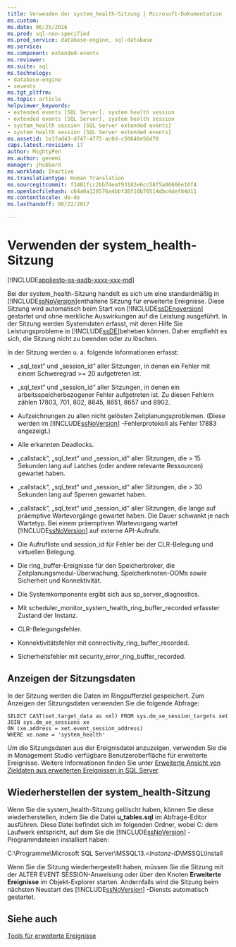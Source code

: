```yaml
---
title: Verwenden der system_health-Sitzung | Microsoft-Dokumentation
ms.custom: 
ms.date: 06/25/2016
ms.prod: sql-non-specified
ms.prod_service: database-engine, sql-database
ms.service: 
ms.component: extended-events
ms.reviewer: 
ms.suite: sql
ms.technology:
- database-engine
- xevents
ms.tgt_pltfrm: 
ms.topic: article
helpviewer_keywords:
- extended events [SQL Server], system health session
- extended events [SQL Server], system_health session
- system_health session [SQL Server extended events]
- system health session [SQL Server extended events]
ms.assetid: 1e1fad43-d747-4775-ac0d-c50648e56d78
caps.latest.revision: 17
author: MightyPen
ms.author: genemi
manager: jhubbard
ms.workload: Inactive
ms.translationtype: Human Translation
ms.sourcegitcommit: f3481fcc2bb74eaf93182e6cc58f5a06666e10f4
ms.openlocfilehash: c64a0a128576a4bbf38f10b70514dbc4def84d11
ms.contentlocale: de-de
ms.lasthandoff: 06/22/2017

---
```

# <a name="use-the-systemhealth-session"></a>Verwenden der system_health-Sitzung
[!INCLUDE[appliesto-ss-asdb-xxxx-xxx-md](../../includes/appliesto-ss-asdb-xxxx-xxx-md.md)]

  Bei der system_health-Sitzung handelt es sich um eine standardmäßig in [!INCLUDE[ssNoVersion](../../includes/ssnoversion-md.md)]enthaltene Sitzung für erweiterte Ereignisse. Diese Sitzung wird automatisch beim Start von [!INCLUDE[ssDEnoversion](../../includes/ssdenoversion-md.md)] gestartet und ohne merkliche Auswirkungen auf die Leistung ausgeführt. In der Sitzung werden Systemdaten erfasst, mit deren Hilfe Sie Leistungsprobleme in [!INCLUDE[ssDE](../../includes/ssde-md.md)]beheben können. Daher empfiehlt es sich, die Sitzung nicht zu beenden oder zu löschen.  
  
 In der Sitzung werden u. a. folgende Informationen erfasst:  
  
-   „sql_text“ und „session_id“ aller Sitzungen, in denen ein Fehler mit einem Schweregrad >= 20 aufgetreten ist.  
  
-   „sql_text“ und „session_id“ aller Sitzungen, in denen ein arbeitsspeicherbezogener Fehler aufgetreten ist. Zu diesen Fehlern zählen 17803, 701, 802, 8645, 8651, 8657 und 8902.  
  
-   Aufzeichnungen zu allen nicht gelösten Zeitplanungsproblemen. (Diese werden im [!INCLUDE[ssNoVersion](../../includes/ssnoversion-md.md)] -Fehlerprotokoll als Fehler 17883 angezeigt.)  
  
-   Alle erkannten Deadlocks.  
  
-   „callstack“, „sql_text“ und „session_id“ aller Sitzungen, die > 15 Sekunden lang auf Latches (oder andere relevante Ressourcen) gewartet haben.  
  
-   „callstack“, „sql_text“ und „session_id“ aller Sitzungen, die > 30 Sekunden lang auf Sperren gewartet haben.  
  
-   „callstack“, „sql_text“ und „session_id“ aller Sitzungen, die lange auf präemptive Wartevorgänge gewartet haben. Die Dauer schwankt je nach Wartetyp. Bei einem präemptiven Wartevorgang wartet [!INCLUDE[ssNoVersion](../../includes/ssnoversion-md.md)] auf externe API-Aufrufe.  
  
-   Die Aufrufliste und session_id für Fehler bei der CLR-Belegung und virtuellen Belegung.  
  
-   Die ring_buffer-Ereignisse für den Speicherbroker, die Zeitplanungsmodul-Überwachung, Speicherknoten-OOMs sowie Sicherheit und Konnektivität.  
  
-   Die Systemkomponente ergibt sich aus sp_server_diagnostics.  
  
-   Mit scheduler_monitor_system_health_ring_buffer_recorded erfasster Zustand der Instanz.  
  
-   CLR-Belegungsfehler.  
  
-   Konnektivitätsfehler mit connectivity_ring_buffer_recorded.  
  
-   Sicherheitsfehler mit security_error_ring_buffer_recorded.  
  
## <a name="viewing-the-session-data"></a>Anzeigen der Sitzungsdaten  
 In der Sitzung werden die Daten im Ringpufferziel gespeichert. Zum Anzeigen der Sitzungsdaten verwenden Sie die folgende Abfrage:  
  
```  
SELECT CAST(xet.target_data as xml) FROM sys.dm_xe_session_targets xet  
JOIN sys.dm_xe_sessions xe  
ON (xe.address = xet.event_session_address)  
WHERE xe.name = 'system_health'  
```  
  
Um die Sitzungsdaten aus der Ereignisdatei anzuzeigen, verwenden Sie die in Management Studio verfügbare Benutzeroberfläche für erweiterte Ereignisse. Weitere Informationen finden Sie unter [Erweiterte Ansicht von Zieldaten aus erweiterten Ereignissen in SQL Server](../../relational-databases/extended-events/advanced-viewing-of-target-data-from-extended-events-in-sql-server.md).
  
## <a name="restoring-the-systemhealth-session"></a>Wiederherstellen der system_health-Sitzung  
 Wenn Sie die system_health-Sitzung gelöscht haben, können Sie diese wiederherstellen, indem Sie die Datei **u_tables.sql** im Abfrage-Editor ausführen. Diese Datei befindet sich im folgenden Ordner, wobei C: dem Laufwerk entspricht, auf dem Sie die [!INCLUDE[ssNoVersion](../../includes/ssnoversion-md.md)] -Programmdateien installiert haben:  
  
 C:\Programme\Microsoft SQL Server\MSSQL13.\<*Instanz-ID*\MSSQL\Install  
  
 Wenn Sie die Sitzung wiederhergestellt haben, müssen Sie die Sitzung mit der ALTER EVENT SESSION-Anweisung oder über den Knoten **Erweiterte Ereignisse** im Objekt-Explorer starten. Andernfalls wird die Sitzung beim nächsten Neustart des [!INCLUDE[ssNoVersion](../../includes/ssnoversion-md.md)] -Diensts automatisch gestartet.  
  
## <a name="see-also"></a>Siehe auch  
 [Tools für erweiterte Ereignisse](../../relational-databases/extended-events/extended-events-tools.md)  
  
  

